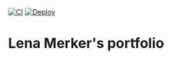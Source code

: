 [![CI](https://github.com/heinrichreimer/website-lenamerker/workflows/CI/badge.svg)](https://github.com/heinrichreimer/website-lenamerker/actions)
[![Deploy](https://github.com/heinrichreimer/website-lenamerker/workflows/Deploy/badge.svg)](https://github.com/heinrichreimer/website-lenamerker/actions)

# Lena Merker's portfolio
